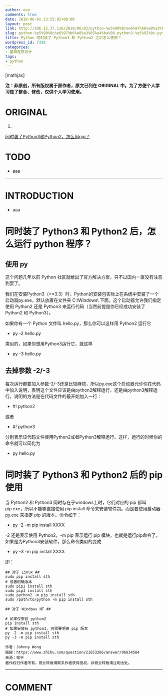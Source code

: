 ```yaml
---
author: evo
comments: true
date: 2018-06-01 23:55:02+00:00
layout: post
link: http://106.15.37.116/2018/06/02/python-%e5%90%8c%e6%97%b6%e8%a3%85%e4%ba%86-python3-%e5%92%8c-python2-%e4%b9%8b%e5%90%8e%e6%80%8e%e4%b9%88%e4%bd%bf%e7%94%a8%ef%bc%9f/
slug: python-%e5%90%8c%e6%97%b6%e8%a3%85%e4%ba%86-python3-%e5%92%8c-python2-%e4%b9%8b%e5%90%8e%e6%80%8e%e4%b9%88%e4%bd%bf%e7%94%a8%ef%bc%9f
title: Python 同时装了 Python3 和 Python2 之后怎么使用？
wordpress_id: 7338
categories:
- 基础程序设计
tags:
- python
---
```


<!-- more -->

[mathjax]

**注：非原创，所有版权属于原作者，原文已列在 ORIGINAL 中。为了方便个人学习做了整合、修改，仅供个人学习使用。**


# ORIGINAL





 	
  1. 


[同时装了Python3和Python2，怎么用pip？](https://www.zhihu.com/question/21653286)







# TODO





 	
  * aaa





* * *





# INTRODUCTION





 	
  * aaa





# 同时装了 Python3 和 Python2 后，怎么运行 python 程序？




## 使用 py






这个问题几年以前 Python 社区就给出了官方解决方案，只不过国内一直没有注意到罢了。

我们在安装Python3（>=3.3）时，Python的安装包实际上在系统中安装了一个启动器py.exe，默认放置在文件夹 C:\Windows\ 下面。这个启动器允许我们指定使用 Python2 还是 Python3 来运行代码（当然前提是你已经成功安装了 Python2 和 Python3）。

如果你有一个 Python 文件叫 hello.py，那么你可以这样用 Python2 运行它



 	
  * py -2 hello.py


类似的，如果你想用Python3运行它，就这样

 	
  * py -3 hello.py




## **去掉参数 -2/-3**


每次运行都要加入参数-2/-3还是比较麻烦，所以py.exe这个启动器允许你在代码中加入说明，表明这个文件应该是由python2解释运行，还是由python3解释运行。说明的方法是在代码文件的最开始加入一行：



 	
  * #! python2


或者

 	
  * #! python3


分别表示该代码文件使用Python2或者Python3解释运行。这样，运行的时候你的命令就可以简化为

 	
  * py hello.py





# 同时装了 Python3 和 Python2 后的 pip 使用


当 Python2 和 Python3 同时存在于windows上时，它们对应的 pip 都叫 pip.exe，所以不能够直接使用 pip install 命令来安装软件包。而是要使用启动器 py.exe 来指定 pip 的版本。命令如下：



 	
  * py -2 -m pip install XXXX


-2 还是表示使用 Python2，-m pip 表示运行 pip 模块，也就是运行pip命令了。如果是为Python3安装软件，那么命令类似的变成

 	
  * py -3 -m pip install XXXX





即：

    
    ## 对于 Linux ##
    sudo pip install sth
    # 或者明确版本
    sudo pip2 install sth
    sudo pip3 install sth
    sudo python2 -m pip install sth
    sudo /path/to/python -m pip install sth
    
    ## 对于 Windows NT ##
    
    # 如果仅安装 python2
    pip install sth
    # 如果安装有 python3, 则需要明确 pip 版本
    py -2 -m pip install sth
    py -3 -m pip install sth
    
    作者：Johnny Wong
    链接：https://www.zhihu.com/question/21653286/answer/96834584
    来源：知乎
    著作权归作者所有。商业转载请联系作者获得授权，非商业转载请注明出处。






















* * *





# COMMENT



